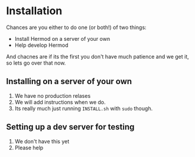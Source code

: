 # Installation

Chances are you either to do one (or both!) of two things: 

- Install Hermod on a server of your own
- Help develop Hermod

And chacnes are if its the first you don't have much patience and we get it, so lets go over that now. 

## Installing on a server of your own

1. We have no production relases
2. We will add instructions when we do. 
3. Its really much just running `INSTALL.sh` with `sudo` though.

## Setting up a dev server for testing

1. We don't have this yet
2. Please help